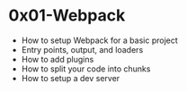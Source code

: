 # 0x01-Webpack

- How to setup Webpack for a basic project
- Entry points, output, and loaders
- How to add plugins
- How to split your code into chunks
- How to setup a dev server
